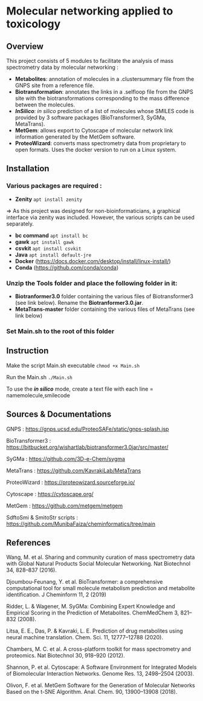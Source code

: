 # Molecular networking applied to toxicology

## Overview

This project consists of 5 modules to facilitate the analysis of mass spectrometry data by molecular networking :
- **Metabolites**: annotation of molecules in a .clustersummary file from the GNPS site from a reference file.
- **Biotransformation**: annotates the links in a .selfloop file from the GNPS site with the biotransformations corresponding to the mass difference between the molecules.
- ***InSilico***: *in silico* prediction of a list of molecules whose SMILES code is provided by 3 software packages (BioTransformer3, SyGMa, MetaTrans).
- **MetGem**: allows export to Cytoscape of molecular network link information generated by the MetGem software.
- **ProteoWizard**: converts mass spectrometry data from proprietary to open formats. Uses the docker version to run on a Linux system.

## Installation

### Various packages are required :
- **Zenity** `apt install zenity`

=> As this project was designed for non-bioinformaticians, a graphical interface via zenity was included. However, the various scripts can be used separately.

- **bc command** `apt install bc`
- **gawk** `apt install gawk`
- **csvkit** `apt install csvkit`
- **Java** `apt install default-jre`
- **Docker** (https://docs.docker.com/desktop/install/linux-install/)
- **Conda** (https://github.com/conda/conda)

### Unzip the **Tools** folder and place the following folder in it: 
- **Biotranformer3.0** folder containing the various files of Biotransformer3 (see link below). Rename the **Biotranformer3.0.jar**.
- **MetaTrans-master** folder containing the various files of MetaTrans (see link below)

### Set **Main.sh** to the root of this folder

## Instruction

Make the script Main.sh executable `chmod +x Main.sh`

Run the Main.sh `./Main.sh`

To use the ***in silico*** mode, create a text file with each line = namemolecule,smilecode

## Sources & Documentations

GNPS : https://gnps.ucsd.edu/ProteoSAFe/static/gnps-splash.jsp

BioTransformer3 : https://bitbucket.org/wishartlab/biotransformer3.0jar/src/master/

SyGMa : https://github.com/3D-e-Chem/sygma

MetaTrans : https://github.com/KavrakiLab/MetaTrans

ProteoWizard : https://proteowizard.sourceforge.io/

Cytoscape : https://cytoscape.org/

MetGem : https://github.com/metgem/metgem

SdftoSmi & SmitoStr scripts : https://github.com/MunibaFaiza/cheminformatics/tree/main

## References

Wang, M. et al. Sharing and community curation of mass spectrometry data with Global Natural Products Social Molecular Networking. Nat Biotechnol 34, 828–837 (2016).

Djoumbou-Feunang, Y. et al. BioTransformer: a comprehensive computational tool for small molecule metabolism prediction and metabolite identification. J Cheminform 11, 2 (2019)

Ridder, L. & Wagener, M. SyGMa: Combining Expert Knowledge and Empirical Scoring in the Prediction of Metabolites. ChemMedChem 3, 821–832 (2008).

Litsa, E. E., Das, P. & Kavraki, L. E. Prediction of drug metabolites using neural machine translation. Chem. Sci. 11, 12777–12788 (2020).

Chambers, M. C. et al. A cross-platform toolkit for mass spectrometry and proteomics. Nat Biotechnol 30, 918–920 (2012).

Shannon, P. et al. Cytoscape: A Software Environment for Integrated Models of Biomolecular Interaction Networks. Genome Res. 13, 2498–2504 (2003).

Olivon, F. et al. MetGem Software for the Generation of Molecular Networks Based on the t-SNE Algorithm. Anal. Chem. 90, 13900–13908 (2018).
